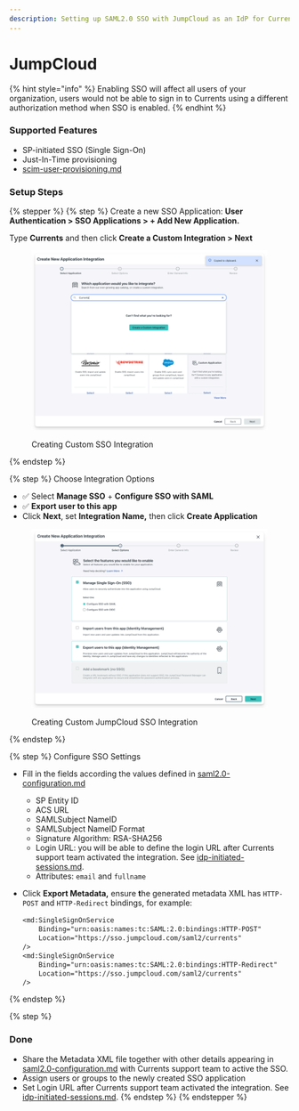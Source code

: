 ```yaml
---
description: Setting up SAML2.0 SSO with JumpCloud as an IdP for Currents
---
```


# JumpCloud

{% hint style="info" %}
Enabling SSO will affect all users of your organization, users would not be able to sign in to Currents using a different authorization method when SSO is enabled.
{% endhint %}

### Supported Features

* SP-initiated SSO (Single Sign-On)
* Just-In-Time provisioning
* [scim-user-provisioning.md](../../dashboard/administration/sso-saml2.0/scim-user-provisioning.md "mention")

### Setup Steps

{% stepper %}
{% step %}
Create a new SSO Application: **User Authentication  > SSO Applications > + Add New Application.**&#x20;

Type **Currents** and then click **Create a Custom Integration > Next**

<figure><img src="../../.gitbook/assets/currents-2025-04-21-11.37.28@2x.png" alt=""><figcaption><p>Creating Custom SSO Integration</p></figcaption></figure>
{% endstep %}

{% step %}
Choose Integration Options

* ✅ Select **Manage SSO** + **Configure SSO with SAML**
* ✅ **Export user to this app**
* Click **Next**, set **Integration Name,** then click **Create Application**

<figure><img src="../../.gitbook/assets/currents-2025-04-21-11.39.57@2x.png" alt=""><figcaption><p>Creating Custom JumpCloud SSO Integration</p></figcaption></figure>
{% endstep %}

{% step %}
Configure SSO Settings

* Fill in the fields according the values defined in [saml2.0-configuration.md](../../dashboard/administration/sso-saml2.0/saml2.0-configuration.md "mention")
  * SP Entity ID
  * ACS URL
  * SAMLSubject NameID
  * SAMLSubject NameID Format
  * Signature Algorithm: RSA-SHA256
  * Login URL: you will be able to define the login URL after Currents support team activated the integration. See [idp-initiated-sessions.md](../../dashboard/administration/sso-saml2.0/idp-initiated-sessions.md "mention").
  * Attributes: `email` and `fullname`
*   Click **Export Metadata,** ensure **t**he generated metadata XML has `HTTP-POST` and `HTTP-Redirect` bindings, for example:

    ```
    <md:SingleSignOnService
        Binding="urn:oasis:names:tc:SAML:2.0:bindings:HTTP-POST"
        Location="https://sso.jumpcloud.com/saml2/currents"
    />
    <md:SingleSignOnService
        Binding="urn:oasis:names:tc:SAML:2.0:bindings:HTTP-Redirect"
        Location="https://sso.jumpcloud.com/saml2/currents"
    />
    ```
{% endstep %}

{% step %}
### Done

* Share the Metadata XML file together with other details appearing in [saml2.0-configuration.md](../../dashboard/administration/sso-saml2.0/saml2.0-configuration.md "mention") with Currents support team to active the SSO.
* Assign users or groups to the newly created SSO application
* Set Login URL after Currents support team activated the integration. See [idp-initiated-sessions.md](../../dashboard/administration/sso-saml2.0/idp-initiated-sessions.md "mention").
{% endstep %}
{% endstepper %}
